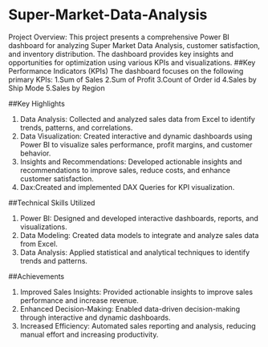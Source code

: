 # Super-Market-Data-Analysis
Project Overview:
This project presents a comprehensive Power BI dashboard for analyzing Super Market Data Analysis, customer satisfaction, and inventory distribution. The dashboard provides key insights and opportunities for optimization using various KPIs and visualizations.
##Key Performance Indicators (KPIs)
The dashboard focuses on the following primary KPIs:
1.Sum of Sales
2.Sum of Profit
3.Count of Order id
4.Sales by Ship Mode
5.Sales by Region

##Key Highlights

1. Data Analysis: Collected and analyzed sales data from Excel to identify trends, patterns, and correlations.
2. Data Visualization: Created interactive and dynamic dashboards using Power BI to visualize sales performance, profit margins, and customer behavior.
3. Insights and Recommendations: Developed actionable insights and recommendations to improve sales, reduce costs, and enhance customer satisfaction.
4. Dax:Created and implemented DAX Queries for KPI visualization.

##Technical Skills Utilized

1. Power BI: Designed and developed interactive dashboards, reports, and visualizations.
2. Data Modeling: Created data models to integrate and analyze sales data from Excel.
3. Data Analysis: Applied statistical and analytical techniques to identify trends and patterns.

##Achievements

1. Improved Sales Insights: Provided actionable insights to improve sales performance and increase revenue.
2. Enhanced Decision-Making: Enabled data-driven decision-making through interactive and dynamic dashboards.
3. Increased Efficiency: Automated sales reporting and analysis, reducing manual effort and increasing productivity.
